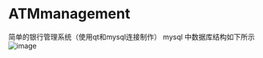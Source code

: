 # ATMmanagement
简单的银行管理系统（使用qt和mysql连接制作）
  mysql 中数据库结构如下所示
  ![image](https://github.com/user-attachments/assets/c583bf8c-77a2-4c99-9d61-61065b1d20b1)
